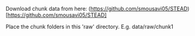 Download chunk data from here: (https://github.com/smousavi05/STEAD)[https://github.com/smousavi05/STEAD]

Place the chunk folders in this 'raw' directory. E.g. data/raw/chunk1

